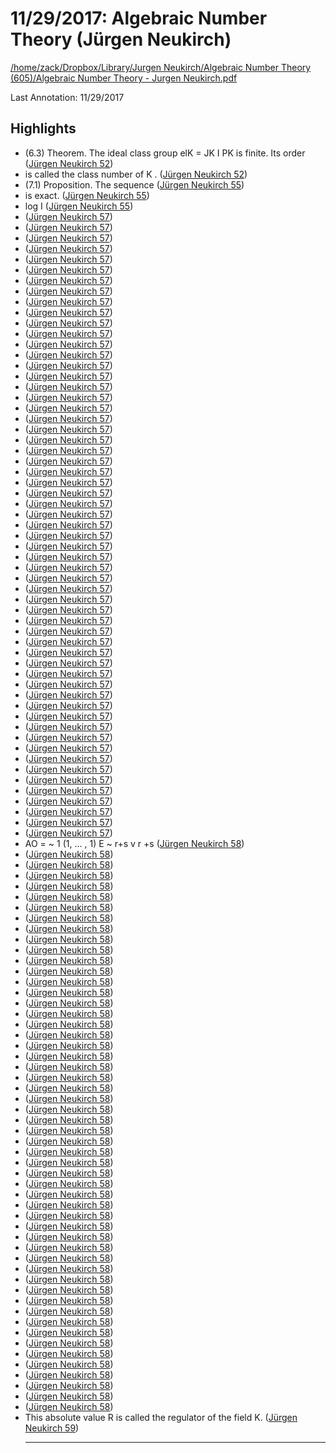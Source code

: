 # 11/29/2017: Algebraic Number Theory (Jürgen Neukirch)

<a href='file:////home/zack/Dropbox/Library/Jurgen Neukirch/Algebraic Number Theory (605)/Algebraic Number Theory - Jurgen Neukirch.pdf' target='_blank'>/home/zack/Dropbox/Library/Jurgen Neukirch/Algebraic Number Theory (605)/Algebraic Number Theory - Jurgen Neukirch.pdf</a>

Last Annotation: 11/29/2017

## Highlights

- \(6\.3\) Theorem\. The ideal class group elK = JK I PK is finite\. Its order (<a href="file:////home/zack/Dropbox/Library/Jurgen Neukirch/Algebraic Number Theory (605)/Algebraic Number Theory - Jurgen Neukirch.pdf#page=52" target="_blank">Jürgen Neukirch 52</a>)
- is called the class number of K \. (<a href="file:////home/zack/Dropbox/Library/Jurgen Neukirch/Algebraic Number Theory (605)/Algebraic Number Theory - Jurgen Neukirch.pdf#page=52" target="_blank">Jürgen Neukirch 52</a>)
- \(7\.1\) Proposition\. The sequence (<a href="file:////home/zack/Dropbox/Library/Jurgen Neukirch/Algebraic Number Theory (605)/Algebraic Number Theory - Jurgen Neukirch.pdf#page=55" target="_blank">Jürgen Neukirch 55</a>)
- is exact\. (<a href="file:////home/zack/Dropbox/Library/Jurgen Neukirch/Algebraic Number Theory (605)/Algebraic Number Theory - Jurgen Neukirch.pdf#page=55" target="_blank">Jürgen Neukirch 55</a>)
- log I (<a href="file:////home/zack/Dropbox/Library/Jurgen Neukirch/Algebraic Number Theory (605)/Algebraic Number Theory - Jurgen Neukirch.pdf#page=55" target="_blank">Jürgen Neukirch 55</a>)
-  (<a href="file:////home/zack/Dropbox/Library/Jurgen Neukirch/Algebraic Number Theory (605)/Algebraic Number Theory - Jurgen Neukirch.pdf#page=57" target="_blank">Jürgen Neukirch 57</a>)
-  (<a href="file:////home/zack/Dropbox/Library/Jurgen Neukirch/Algebraic Number Theory (605)/Algebraic Number Theory - Jurgen Neukirch.pdf#page=57" target="_blank">Jürgen Neukirch 57</a>)
-  (<a href="file:////home/zack/Dropbox/Library/Jurgen Neukirch/Algebraic Number Theory (605)/Algebraic Number Theory - Jurgen Neukirch.pdf#page=57" target="_blank">Jürgen Neukirch 57</a>)
-  (<a href="file:////home/zack/Dropbox/Library/Jurgen Neukirch/Algebraic Number Theory (605)/Algebraic Number Theory - Jurgen Neukirch.pdf#page=57" target="_blank">Jürgen Neukirch 57</a>)
-  (<a href="file:////home/zack/Dropbox/Library/Jurgen Neukirch/Algebraic Number Theory (605)/Algebraic Number Theory - Jurgen Neukirch.pdf#page=57" target="_blank">Jürgen Neukirch 57</a>)
-  (<a href="file:////home/zack/Dropbox/Library/Jurgen Neukirch/Algebraic Number Theory (605)/Algebraic Number Theory - Jurgen Neukirch.pdf#page=57" target="_blank">Jürgen Neukirch 57</a>)
-  (<a href="file:////home/zack/Dropbox/Library/Jurgen Neukirch/Algebraic Number Theory (605)/Algebraic Number Theory - Jurgen Neukirch.pdf#page=57" target="_blank">Jürgen Neukirch 57</a>)
-  (<a href="file:////home/zack/Dropbox/Library/Jurgen Neukirch/Algebraic Number Theory (605)/Algebraic Number Theory - Jurgen Neukirch.pdf#page=57" target="_blank">Jürgen Neukirch 57</a>)
-  (<a href="file:////home/zack/Dropbox/Library/Jurgen Neukirch/Algebraic Number Theory (605)/Algebraic Number Theory - Jurgen Neukirch.pdf#page=57" target="_blank">Jürgen Neukirch 57</a>)
-  (<a href="file:////home/zack/Dropbox/Library/Jurgen Neukirch/Algebraic Number Theory (605)/Algebraic Number Theory - Jurgen Neukirch.pdf#page=57" target="_blank">Jürgen Neukirch 57</a>)
-  (<a href="file:////home/zack/Dropbox/Library/Jurgen Neukirch/Algebraic Number Theory (605)/Algebraic Number Theory - Jurgen Neukirch.pdf#page=57" target="_blank">Jürgen Neukirch 57</a>)
-  (<a href="file:////home/zack/Dropbox/Library/Jurgen Neukirch/Algebraic Number Theory (605)/Algebraic Number Theory - Jurgen Neukirch.pdf#page=57" target="_blank">Jürgen Neukirch 57</a>)
-  (<a href="file:////home/zack/Dropbox/Library/Jurgen Neukirch/Algebraic Number Theory (605)/Algebraic Number Theory - Jurgen Neukirch.pdf#page=57" target="_blank">Jürgen Neukirch 57</a>)
-  (<a href="file:////home/zack/Dropbox/Library/Jurgen Neukirch/Algebraic Number Theory (605)/Algebraic Number Theory - Jurgen Neukirch.pdf#page=57" target="_blank">Jürgen Neukirch 57</a>)
-  (<a href="file:////home/zack/Dropbox/Library/Jurgen Neukirch/Algebraic Number Theory (605)/Algebraic Number Theory - Jurgen Neukirch.pdf#page=57" target="_blank">Jürgen Neukirch 57</a>)
-  (<a href="file:////home/zack/Dropbox/Library/Jurgen Neukirch/Algebraic Number Theory (605)/Algebraic Number Theory - Jurgen Neukirch.pdf#page=57" target="_blank">Jürgen Neukirch 57</a>)
-  (<a href="file:////home/zack/Dropbox/Library/Jurgen Neukirch/Algebraic Number Theory (605)/Algebraic Number Theory - Jurgen Neukirch.pdf#page=57" target="_blank">Jürgen Neukirch 57</a>)
-  (<a href="file:////home/zack/Dropbox/Library/Jurgen Neukirch/Algebraic Number Theory (605)/Algebraic Number Theory - Jurgen Neukirch.pdf#page=57" target="_blank">Jürgen Neukirch 57</a>)
-  (<a href="file:////home/zack/Dropbox/Library/Jurgen Neukirch/Algebraic Number Theory (605)/Algebraic Number Theory - Jurgen Neukirch.pdf#page=57" target="_blank">Jürgen Neukirch 57</a>)
-  (<a href="file:////home/zack/Dropbox/Library/Jurgen Neukirch/Algebraic Number Theory (605)/Algebraic Number Theory - Jurgen Neukirch.pdf#page=57" target="_blank">Jürgen Neukirch 57</a>)
-  (<a href="file:////home/zack/Dropbox/Library/Jurgen Neukirch/Algebraic Number Theory (605)/Algebraic Number Theory - Jurgen Neukirch.pdf#page=57" target="_blank">Jürgen Neukirch 57</a>)
-  (<a href="file:////home/zack/Dropbox/Library/Jurgen Neukirch/Algebraic Number Theory (605)/Algebraic Number Theory - Jurgen Neukirch.pdf#page=57" target="_blank">Jürgen Neukirch 57</a>)
-  (<a href="file:////home/zack/Dropbox/Library/Jurgen Neukirch/Algebraic Number Theory (605)/Algebraic Number Theory - Jurgen Neukirch.pdf#page=57" target="_blank">Jürgen Neukirch 57</a>)
-  (<a href="file:////home/zack/Dropbox/Library/Jurgen Neukirch/Algebraic Number Theory (605)/Algebraic Number Theory - Jurgen Neukirch.pdf#page=57" target="_blank">Jürgen Neukirch 57</a>)
-  (<a href="file:////home/zack/Dropbox/Library/Jurgen Neukirch/Algebraic Number Theory (605)/Algebraic Number Theory - Jurgen Neukirch.pdf#page=57" target="_blank">Jürgen Neukirch 57</a>)
-  (<a href="file:////home/zack/Dropbox/Library/Jurgen Neukirch/Algebraic Number Theory (605)/Algebraic Number Theory - Jurgen Neukirch.pdf#page=57" target="_blank">Jürgen Neukirch 57</a>)
-  (<a href="file:////home/zack/Dropbox/Library/Jurgen Neukirch/Algebraic Number Theory (605)/Algebraic Number Theory - Jurgen Neukirch.pdf#page=57" target="_blank">Jürgen Neukirch 57</a>)
-  (<a href="file:////home/zack/Dropbox/Library/Jurgen Neukirch/Algebraic Number Theory (605)/Algebraic Number Theory - Jurgen Neukirch.pdf#page=57" target="_blank">Jürgen Neukirch 57</a>)
-  (<a href="file:////home/zack/Dropbox/Library/Jurgen Neukirch/Algebraic Number Theory (605)/Algebraic Number Theory - Jurgen Neukirch.pdf#page=57" target="_blank">Jürgen Neukirch 57</a>)
-  (<a href="file:////home/zack/Dropbox/Library/Jurgen Neukirch/Algebraic Number Theory (605)/Algebraic Number Theory - Jurgen Neukirch.pdf#page=57" target="_blank">Jürgen Neukirch 57</a>)
-  (<a href="file:////home/zack/Dropbox/Library/Jurgen Neukirch/Algebraic Number Theory (605)/Algebraic Number Theory - Jurgen Neukirch.pdf#page=57" target="_blank">Jürgen Neukirch 57</a>)
-  (<a href="file:////home/zack/Dropbox/Library/Jurgen Neukirch/Algebraic Number Theory (605)/Algebraic Number Theory - Jurgen Neukirch.pdf#page=57" target="_blank">Jürgen Neukirch 57</a>)
-  (<a href="file:////home/zack/Dropbox/Library/Jurgen Neukirch/Algebraic Number Theory (605)/Algebraic Number Theory - Jurgen Neukirch.pdf#page=57" target="_blank">Jürgen Neukirch 57</a>)
-  (<a href="file:////home/zack/Dropbox/Library/Jurgen Neukirch/Algebraic Number Theory (605)/Algebraic Number Theory - Jurgen Neukirch.pdf#page=57" target="_blank">Jürgen Neukirch 57</a>)
-  (<a href="file:////home/zack/Dropbox/Library/Jurgen Neukirch/Algebraic Number Theory (605)/Algebraic Number Theory - Jurgen Neukirch.pdf#page=57" target="_blank">Jürgen Neukirch 57</a>)
-  (<a href="file:////home/zack/Dropbox/Library/Jurgen Neukirch/Algebraic Number Theory (605)/Algebraic Number Theory - Jurgen Neukirch.pdf#page=57" target="_blank">Jürgen Neukirch 57</a>)
-  (<a href="file:////home/zack/Dropbox/Library/Jurgen Neukirch/Algebraic Number Theory (605)/Algebraic Number Theory - Jurgen Neukirch.pdf#page=57" target="_blank">Jürgen Neukirch 57</a>)
-  (<a href="file:////home/zack/Dropbox/Library/Jurgen Neukirch/Algebraic Number Theory (605)/Algebraic Number Theory - Jurgen Neukirch.pdf#page=57" target="_blank">Jürgen Neukirch 57</a>)
-  (<a href="file:////home/zack/Dropbox/Library/Jurgen Neukirch/Algebraic Number Theory (605)/Algebraic Number Theory - Jurgen Neukirch.pdf#page=57" target="_blank">Jürgen Neukirch 57</a>)
-  (<a href="file:////home/zack/Dropbox/Library/Jurgen Neukirch/Algebraic Number Theory (605)/Algebraic Number Theory - Jurgen Neukirch.pdf#page=57" target="_blank">Jürgen Neukirch 57</a>)
-  (<a href="file:////home/zack/Dropbox/Library/Jurgen Neukirch/Algebraic Number Theory (605)/Algebraic Number Theory - Jurgen Neukirch.pdf#page=57" target="_blank">Jürgen Neukirch 57</a>)
-  (<a href="file:////home/zack/Dropbox/Library/Jurgen Neukirch/Algebraic Number Theory (605)/Algebraic Number Theory - Jurgen Neukirch.pdf#page=57" target="_blank">Jürgen Neukirch 57</a>)
-  (<a href="file:////home/zack/Dropbox/Library/Jurgen Neukirch/Algebraic Number Theory (605)/Algebraic Number Theory - Jurgen Neukirch.pdf#page=57" target="_blank">Jürgen Neukirch 57</a>)
-  (<a href="file:////home/zack/Dropbox/Library/Jurgen Neukirch/Algebraic Number Theory (605)/Algebraic Number Theory - Jurgen Neukirch.pdf#page=57" target="_blank">Jürgen Neukirch 57</a>)
-  (<a href="file:////home/zack/Dropbox/Library/Jurgen Neukirch/Algebraic Number Theory (605)/Algebraic Number Theory - Jurgen Neukirch.pdf#page=57" target="_blank">Jürgen Neukirch 57</a>)
-  (<a href="file:////home/zack/Dropbox/Library/Jurgen Neukirch/Algebraic Number Theory (605)/Algebraic Number Theory - Jurgen Neukirch.pdf#page=57" target="_blank">Jürgen Neukirch 57</a>)
-  (<a href="file:////home/zack/Dropbox/Library/Jurgen Neukirch/Algebraic Number Theory (605)/Algebraic Number Theory - Jurgen Neukirch.pdf#page=57" target="_blank">Jürgen Neukirch 57</a>)
-  (<a href="file:////home/zack/Dropbox/Library/Jurgen Neukirch/Algebraic Number Theory (605)/Algebraic Number Theory - Jurgen Neukirch.pdf#page=57" target="_blank">Jürgen Neukirch 57</a>)
-  (<a href="file:////home/zack/Dropbox/Library/Jurgen Neukirch/Algebraic Number Theory (605)/Algebraic Number Theory - Jurgen Neukirch.pdf#page=57" target="_blank">Jürgen Neukirch 57</a>)
-  (<a href="file:////home/zack/Dropbox/Library/Jurgen Neukirch/Algebraic Number Theory (605)/Algebraic Number Theory - Jurgen Neukirch.pdf#page=57" target="_blank">Jürgen Neukirch 57</a>)
-  (<a href="file:////home/zack/Dropbox/Library/Jurgen Neukirch/Algebraic Number Theory (605)/Algebraic Number Theory - Jurgen Neukirch.pdf#page=57" target="_blank">Jürgen Neukirch 57</a>)
-  (<a href="file:////home/zack/Dropbox/Library/Jurgen Neukirch/Algebraic Number Theory (605)/Algebraic Number Theory - Jurgen Neukirch.pdf#page=57" target="_blank">Jürgen Neukirch 57</a>)
-  (<a href="file:////home/zack/Dropbox/Library/Jurgen Neukirch/Algebraic Number Theory (605)/Algebraic Number Theory - Jurgen Neukirch.pdf#page=57" target="_blank">Jürgen Neukirch 57</a>)
-  (<a href="file:////home/zack/Dropbox/Library/Jurgen Neukirch/Algebraic Number Theory (605)/Algebraic Number Theory - Jurgen Neukirch.pdf#page=57" target="_blank">Jürgen Neukirch 57</a>)
-  (<a href="file:////home/zack/Dropbox/Library/Jurgen Neukirch/Algebraic Number Theory (605)/Algebraic Number Theory - Jurgen Neukirch.pdf#page=57" target="_blank">Jürgen Neukirch 57</a>)
-  (<a href="file:////home/zack/Dropbox/Library/Jurgen Neukirch/Algebraic Number Theory (605)/Algebraic Number Theory - Jurgen Neukirch.pdf#page=57" target="_blank">Jürgen Neukirch 57</a>)
-  (<a href="file:////home/zack/Dropbox/Library/Jurgen Neukirch/Algebraic Number Theory (605)/Algebraic Number Theory - Jurgen Neukirch.pdf#page=57" target="_blank">Jürgen Neukirch 57</a>)
-  (<a href="file:////home/zack/Dropbox/Library/Jurgen Neukirch/Algebraic Number Theory (605)/Algebraic Number Theory - Jurgen Neukirch.pdf#page=57" target="_blank">Jürgen Neukirch 57</a>)
-  (<a href="file:////home/zack/Dropbox/Library/Jurgen Neukirch/Algebraic Number Theory (605)/Algebraic Number Theory - Jurgen Neukirch.pdf#page=57" target="_blank">Jürgen Neukirch 57</a>)
- AO = ~ 1 \(1, \.\.\. , 1\) E ~ r+s v r +s (<a href="file:////home/zack/Dropbox/Library/Jurgen Neukirch/Algebraic Number Theory (605)/Algebraic Number Theory - Jurgen Neukirch.pdf#page=58" target="_blank">Jürgen Neukirch 58</a>)
-  (<a href="file:////home/zack/Dropbox/Library/Jurgen Neukirch/Algebraic Number Theory (605)/Algebraic Number Theory - Jurgen Neukirch.pdf#page=58" target="_blank">Jürgen Neukirch 58</a>)
-  (<a href="file:////home/zack/Dropbox/Library/Jurgen Neukirch/Algebraic Number Theory (605)/Algebraic Number Theory - Jurgen Neukirch.pdf#page=58" target="_blank">Jürgen Neukirch 58</a>)
-  (<a href="file:////home/zack/Dropbox/Library/Jurgen Neukirch/Algebraic Number Theory (605)/Algebraic Number Theory - Jurgen Neukirch.pdf#page=58" target="_blank">Jürgen Neukirch 58</a>)
-  (<a href="file:////home/zack/Dropbox/Library/Jurgen Neukirch/Algebraic Number Theory (605)/Algebraic Number Theory - Jurgen Neukirch.pdf#page=58" target="_blank">Jürgen Neukirch 58</a>)
-  (<a href="file:////home/zack/Dropbox/Library/Jurgen Neukirch/Algebraic Number Theory (605)/Algebraic Number Theory - Jurgen Neukirch.pdf#page=58" target="_blank">Jürgen Neukirch 58</a>)
-  (<a href="file:////home/zack/Dropbox/Library/Jurgen Neukirch/Algebraic Number Theory (605)/Algebraic Number Theory - Jurgen Neukirch.pdf#page=58" target="_blank">Jürgen Neukirch 58</a>)
-  (<a href="file:////home/zack/Dropbox/Library/Jurgen Neukirch/Algebraic Number Theory (605)/Algebraic Number Theory - Jurgen Neukirch.pdf#page=58" target="_blank">Jürgen Neukirch 58</a>)
-  (<a href="file:////home/zack/Dropbox/Library/Jurgen Neukirch/Algebraic Number Theory (605)/Algebraic Number Theory - Jurgen Neukirch.pdf#page=58" target="_blank">Jürgen Neukirch 58</a>)
-  (<a href="file:////home/zack/Dropbox/Library/Jurgen Neukirch/Algebraic Number Theory (605)/Algebraic Number Theory - Jurgen Neukirch.pdf#page=58" target="_blank">Jürgen Neukirch 58</a>)
-  (<a href="file:////home/zack/Dropbox/Library/Jurgen Neukirch/Algebraic Number Theory (605)/Algebraic Number Theory - Jurgen Neukirch.pdf#page=58" target="_blank">Jürgen Neukirch 58</a>)
-  (<a href="file:////home/zack/Dropbox/Library/Jurgen Neukirch/Algebraic Number Theory (605)/Algebraic Number Theory - Jurgen Neukirch.pdf#page=58" target="_blank">Jürgen Neukirch 58</a>)
-  (<a href="file:////home/zack/Dropbox/Library/Jurgen Neukirch/Algebraic Number Theory (605)/Algebraic Number Theory - Jurgen Neukirch.pdf#page=58" target="_blank">Jürgen Neukirch 58</a>)
-  (<a href="file:////home/zack/Dropbox/Library/Jurgen Neukirch/Algebraic Number Theory (605)/Algebraic Number Theory - Jurgen Neukirch.pdf#page=58" target="_blank">Jürgen Neukirch 58</a>)
-  (<a href="file:////home/zack/Dropbox/Library/Jurgen Neukirch/Algebraic Number Theory (605)/Algebraic Number Theory - Jurgen Neukirch.pdf#page=58" target="_blank">Jürgen Neukirch 58</a>)
-  (<a href="file:////home/zack/Dropbox/Library/Jurgen Neukirch/Algebraic Number Theory (605)/Algebraic Number Theory - Jurgen Neukirch.pdf#page=58" target="_blank">Jürgen Neukirch 58</a>)
-  (<a href="file:////home/zack/Dropbox/Library/Jurgen Neukirch/Algebraic Number Theory (605)/Algebraic Number Theory - Jurgen Neukirch.pdf#page=58" target="_blank">Jürgen Neukirch 58</a>)
-  (<a href="file:////home/zack/Dropbox/Library/Jurgen Neukirch/Algebraic Number Theory (605)/Algebraic Number Theory - Jurgen Neukirch.pdf#page=58" target="_blank">Jürgen Neukirch 58</a>)
-  (<a href="file:////home/zack/Dropbox/Library/Jurgen Neukirch/Algebraic Number Theory (605)/Algebraic Number Theory - Jurgen Neukirch.pdf#page=58" target="_blank">Jürgen Neukirch 58</a>)
-  (<a href="file:////home/zack/Dropbox/Library/Jurgen Neukirch/Algebraic Number Theory (605)/Algebraic Number Theory - Jurgen Neukirch.pdf#page=58" target="_blank">Jürgen Neukirch 58</a>)
-  (<a href="file:////home/zack/Dropbox/Library/Jurgen Neukirch/Algebraic Number Theory (605)/Algebraic Number Theory - Jurgen Neukirch.pdf#page=58" target="_blank">Jürgen Neukirch 58</a>)
-  (<a href="file:////home/zack/Dropbox/Library/Jurgen Neukirch/Algebraic Number Theory (605)/Algebraic Number Theory - Jurgen Neukirch.pdf#page=58" target="_blank">Jürgen Neukirch 58</a>)
-  (<a href="file:////home/zack/Dropbox/Library/Jurgen Neukirch/Algebraic Number Theory (605)/Algebraic Number Theory - Jurgen Neukirch.pdf#page=58" target="_blank">Jürgen Neukirch 58</a>)
-  (<a href="file:////home/zack/Dropbox/Library/Jurgen Neukirch/Algebraic Number Theory (605)/Algebraic Number Theory - Jurgen Neukirch.pdf#page=58" target="_blank">Jürgen Neukirch 58</a>)
-  (<a href="file:////home/zack/Dropbox/Library/Jurgen Neukirch/Algebraic Number Theory (605)/Algebraic Number Theory - Jurgen Neukirch.pdf#page=58" target="_blank">Jürgen Neukirch 58</a>)
-  (<a href="file:////home/zack/Dropbox/Library/Jurgen Neukirch/Algebraic Number Theory (605)/Algebraic Number Theory - Jurgen Neukirch.pdf#page=58" target="_blank">Jürgen Neukirch 58</a>)
-  (<a href="file:////home/zack/Dropbox/Library/Jurgen Neukirch/Algebraic Number Theory (605)/Algebraic Number Theory - Jurgen Neukirch.pdf#page=58" target="_blank">Jürgen Neukirch 58</a>)
-  (<a href="file:////home/zack/Dropbox/Library/Jurgen Neukirch/Algebraic Number Theory (605)/Algebraic Number Theory - Jurgen Neukirch.pdf#page=58" target="_blank">Jürgen Neukirch 58</a>)
-  (<a href="file:////home/zack/Dropbox/Library/Jurgen Neukirch/Algebraic Number Theory (605)/Algebraic Number Theory - Jurgen Neukirch.pdf#page=58" target="_blank">Jürgen Neukirch 58</a>)
-  (<a href="file:////home/zack/Dropbox/Library/Jurgen Neukirch/Algebraic Number Theory (605)/Algebraic Number Theory - Jurgen Neukirch.pdf#page=58" target="_blank">Jürgen Neukirch 58</a>)
-  (<a href="file:////home/zack/Dropbox/Library/Jurgen Neukirch/Algebraic Number Theory (605)/Algebraic Number Theory - Jurgen Neukirch.pdf#page=58" target="_blank">Jürgen Neukirch 58</a>)
-  (<a href="file:////home/zack/Dropbox/Library/Jurgen Neukirch/Algebraic Number Theory (605)/Algebraic Number Theory - Jurgen Neukirch.pdf#page=58" target="_blank">Jürgen Neukirch 58</a>)
-  (<a href="file:////home/zack/Dropbox/Library/Jurgen Neukirch/Algebraic Number Theory (605)/Algebraic Number Theory - Jurgen Neukirch.pdf#page=58" target="_blank">Jürgen Neukirch 58</a>)
-  (<a href="file:////home/zack/Dropbox/Library/Jurgen Neukirch/Algebraic Number Theory (605)/Algebraic Number Theory - Jurgen Neukirch.pdf#page=58" target="_blank">Jürgen Neukirch 58</a>)
-  (<a href="file:////home/zack/Dropbox/Library/Jurgen Neukirch/Algebraic Number Theory (605)/Algebraic Number Theory - Jurgen Neukirch.pdf#page=58" target="_blank">Jürgen Neukirch 58</a>)
-  (<a href="file:////home/zack/Dropbox/Library/Jurgen Neukirch/Algebraic Number Theory (605)/Algebraic Number Theory - Jurgen Neukirch.pdf#page=58" target="_blank">Jürgen Neukirch 58</a>)
-  (<a href="file:////home/zack/Dropbox/Library/Jurgen Neukirch/Algebraic Number Theory (605)/Algebraic Number Theory - Jurgen Neukirch.pdf#page=58" target="_blank">Jürgen Neukirch 58</a>)
-  (<a href="file:////home/zack/Dropbox/Library/Jurgen Neukirch/Algebraic Number Theory (605)/Algebraic Number Theory - Jurgen Neukirch.pdf#page=58" target="_blank">Jürgen Neukirch 58</a>)
-  (<a href="file:////home/zack/Dropbox/Library/Jurgen Neukirch/Algebraic Number Theory (605)/Algebraic Number Theory - Jurgen Neukirch.pdf#page=58" target="_blank">Jürgen Neukirch 58</a>)
-  (<a href="file:////home/zack/Dropbox/Library/Jurgen Neukirch/Algebraic Number Theory (605)/Algebraic Number Theory - Jurgen Neukirch.pdf#page=58" target="_blank">Jürgen Neukirch 58</a>)
-  (<a href="file:////home/zack/Dropbox/Library/Jurgen Neukirch/Algebraic Number Theory (605)/Algebraic Number Theory - Jurgen Neukirch.pdf#page=58" target="_blank">Jürgen Neukirch 58</a>)
-  (<a href="file:////home/zack/Dropbox/Library/Jurgen Neukirch/Algebraic Number Theory (605)/Algebraic Number Theory - Jurgen Neukirch.pdf#page=58" target="_blank">Jürgen Neukirch 58</a>)
-  (<a href="file:////home/zack/Dropbox/Library/Jurgen Neukirch/Algebraic Number Theory (605)/Algebraic Number Theory - Jurgen Neukirch.pdf#page=58" target="_blank">Jürgen Neukirch 58</a>)
-  (<a href="file:////home/zack/Dropbox/Library/Jurgen Neukirch/Algebraic Number Theory (605)/Algebraic Number Theory - Jurgen Neukirch.pdf#page=58" target="_blank">Jürgen Neukirch 58</a>)
-  (<a href="file:////home/zack/Dropbox/Library/Jurgen Neukirch/Algebraic Number Theory (605)/Algebraic Number Theory - Jurgen Neukirch.pdf#page=58" target="_blank">Jürgen Neukirch 58</a>)
-  (<a href="file:////home/zack/Dropbox/Library/Jurgen Neukirch/Algebraic Number Theory (605)/Algebraic Number Theory - Jurgen Neukirch.pdf#page=58" target="_blank">Jürgen Neukirch 58</a>)
-  (<a href="file:////home/zack/Dropbox/Library/Jurgen Neukirch/Algebraic Number Theory (605)/Algebraic Number Theory - Jurgen Neukirch.pdf#page=58" target="_blank">Jürgen Neukirch 58</a>)
-  (<a href="file:////home/zack/Dropbox/Library/Jurgen Neukirch/Algebraic Number Theory (605)/Algebraic Number Theory - Jurgen Neukirch.pdf#page=58" target="_blank">Jürgen Neukirch 58</a>)
-  (<a href="file:////home/zack/Dropbox/Library/Jurgen Neukirch/Algebraic Number Theory (605)/Algebraic Number Theory - Jurgen Neukirch.pdf#page=58" target="_blank">Jürgen Neukirch 58</a>)
-  (<a href="file:////home/zack/Dropbox/Library/Jurgen Neukirch/Algebraic Number Theory (605)/Algebraic Number Theory - Jurgen Neukirch.pdf#page=58" target="_blank">Jürgen Neukirch 58</a>)
-  (<a href="file:////home/zack/Dropbox/Library/Jurgen Neukirch/Algebraic Number Theory (605)/Algebraic Number Theory - Jurgen Neukirch.pdf#page=58" target="_blank">Jürgen Neukirch 58</a>)
-  (<a href="file:////home/zack/Dropbox/Library/Jurgen Neukirch/Algebraic Number Theory (605)/Algebraic Number Theory - Jurgen Neukirch.pdf#page=58" target="_blank">Jürgen Neukirch 58</a>)
-  (<a href="file:////home/zack/Dropbox/Library/Jurgen Neukirch/Algebraic Number Theory (605)/Algebraic Number Theory - Jurgen Neukirch.pdf#page=58" target="_blank">Jürgen Neukirch 58</a>)
-  (<a href="file:////home/zack/Dropbox/Library/Jurgen Neukirch/Algebraic Number Theory (605)/Algebraic Number Theory - Jurgen Neukirch.pdf#page=58" target="_blank">Jürgen Neukirch 58</a>)
- This absolute value R is called the regulator of the field K\. (<a href="file:////home/zack/Dropbox/Library/Jurgen Neukirch/Algebraic Number Theory (605)/Algebraic Number Theory - Jurgen Neukirch.pdf#page=59" target="_blank">Jürgen Neukirch 59</a>)<hr>


